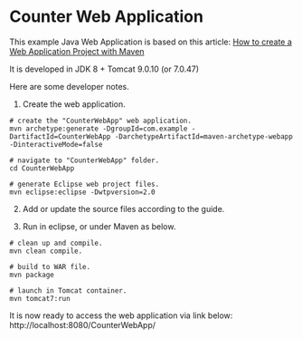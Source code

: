 # Counter Web Application

This example Java Web Application is based on this article:
[How to create a Web Application Project with Maven](https://www.mkyong.com/maven/how-to-create-a-web-application-project-with-maven/)

It is developed in JDK 8 + Tomcat 9.0.10 (or 7.0.47)


Here are some developer notes.

1. Create the web application.

```
# create the "CounterWebApp" web application.
mvn archetype:generate -DgroupId=com.example -DartifactId=CounterWebApp -DarchetypeArtifactId=maven-archetype-webapp -DinteractiveMode=false

# navigate to "CounterWebApp" folder.
cd CounterWebApp

# generate Eclipse web project files.
mvn eclipse:eclipse -Dwtpversion=2.0
```

2. Add or update the source files according to the guide.


3. Run in eclipse, or under Maven as below.

```
# clean up and compile.
mvn clean compile.

# build to WAR file.
mvn package

# launch in Tomcat container.
mvn tomcat7:run
```

It is now ready to access the web application via link below:
http://localhost:8080/CounterWebApp/

